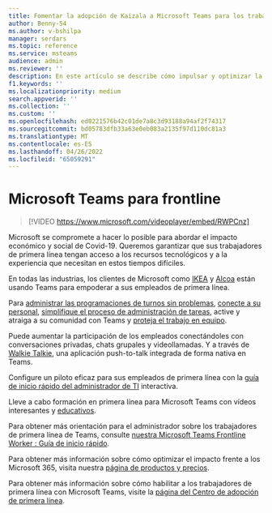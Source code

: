 ```yaml
---
title: Fomentar la adopción de Kaizala a Microsoft Teams para los trabajadores de primera línea
author: Benny-54
ms.author: v-bshilpa
manager: serdars
ms.topic: reference
ms.service: msteams
audience: admin
ms.reviewer: ''
description: En este artículo se describe cómo impulsar y optimizar la adopción en Microsoft Teams para los trabajadores de primera línea.
f1.keywords: ''
ms.localizationpriority: medium
search.appverid: ''
ms.collection: ''
ms.custom: ''
ms.openlocfilehash: ed0221576b42c01de7a8c3d93188a94af2f74317
ms.sourcegitcommit: bd05783dfb33a63e0eb083a2135f97d110dc81a3
ms.translationtype: MT
ms.contentlocale: es-ES
ms.lasthandoff: 04/26/2022
ms.locfileid: "65059291"
---
```

# <a name="microsoft-teams-for-frontline"></a>Microsoft Teams para frontline

> [!VIDEO https://www.microsoft.com/videoplayer/embed/RWPCnz]

Microsoft se compromete a hacer lo posible para abordar el impacto económico y social de Covid-19. Queremos garantizar que sus trabajadores de primera línea tengan acceso a los recursos tecnológicos y a la experiencia que necesitan en estos tiempos difíciles.

En todas las industrias, los clientes de Microsoft como [IKEA](https://customers.microsoft.com/story/799203-ikea-retailers-teams) y [Alcoa](https://customers.microsoft.com/story/837930-alcoa-manufacturing-teams) están usando Teams para empoderar a sus empleados de primera línea.

Para [administrar las programaciones de turnos sin problemas](/microsoftteams/expand-teams-across-your-org/shifts-for-teams-landing-page), [conecte a su personal](https://query.prod.cms.rt.microsoft.com/cms/api/am/binary/RE4M6Xi), [simplifique el proceso de administración de tareas](https://query.prod.cms.rt.microsoft.com/cms/api/am/binary/RE4M4Uq), active y atraiga a su comunidad con Teams y [proteja el trabajo en equipo](/microsoftteams/teams-security-guide).

Puede aumentar la participación de los empleados conectándoles con conversaciones privadas, chats grupales y videollamadas. Y a través de [Walkie Talkie](/MicrosoftTeams/walkie-talkie), una aplicación push-to-talk integrada de forma nativa en Teams.

Configure un piloto eficaz para sus empleados de primera línea con la [guía de inicio rápido del administrador de TI](https://config-flw-interactive-guide.immersivelearning.online/) interactiva.

Lleve a cabo formación en primera línea para Microsoft Teams con vídeos interesantes y [educativos](https://support.microsoft.com/office/what-is-shifts-f8efe6e4-ddb3-4d23-b81b-bb812296b821).

Para obtener más orientación para el administrador sobre los trabajadores de primera línea de Teams, consulte [nuestra Microsoft Teams Frontline Worker : Guía de inicio rápido](/Microsoftteams/flw-quickstart).

Para obtener más información sobre cómo optimizar el impacto frente a los Microsoft 365, visita nuestra [página de productos y precios](https://www.microsoft.com/microsoft-365/enterprise/frontline).

Para obtener más información sobre cómo habilitar a los trabajadores de primera línea con Microsoft Teams, visite la [página del Centro de adopción de primera línea](https://adoption.microsoft.com/microsoft-teams/frontline-workers/).

